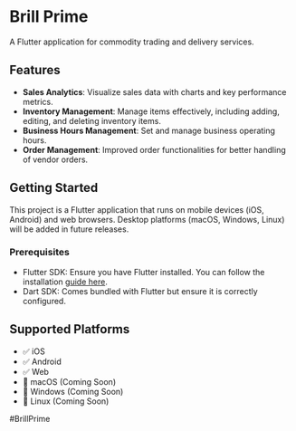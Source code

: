 # Brill Prime

A Flutter application for commodity trading and delivery services.

## Features

- **Sales Analytics**: Visualize sales data with charts and key performance metrics.
- **Inventory Management**: Manage items effectively, including adding, editing, and deleting inventory items.
- **Business Hours Management**: Set and manage business operating hours.
- **Order Management**: Improved order functionalities for better handling of vendor orders.

## Getting Started

This project is a Flutter application that runs on mobile devices (iOS, Android) and web browsers. Desktop platforms (macOS, Windows, Linux) will be added in future releases.

### Prerequisites

- Flutter SDK: Ensure you have Flutter installed. You can follow the installation [guide here](https://flutter.dev/docs/get-started/install).
- Dart SDK: Comes bundled with Flutter but ensure it is correctly configured.

## Supported Platforms

- ✅ iOS
- ✅ Android  
- ✅ Web
- 🚧 macOS (Coming Soon)
- 🚧 Windows (Coming Soon)
- 🚧 Linux (Coming Soon)

#BrillPrime